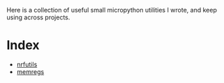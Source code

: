 Here is a collection of useful small micropython utilities I wrote, and keep using across projects.

# Index
- [nrfutils](#nrfutils)
- [memregs](#memregs)